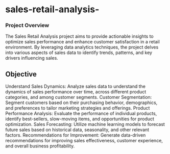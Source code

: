 # sales-retail-analysis-

### Project Overview
The Sales Retail Analysis project aims to provide actionable insights to optimize sales performance and enhance customer satisfaction in a retail environment. By leveraging data analytics techniques, the project delves into various aspects of sales data to identify trends, patterns, and key drivers influencing sales.
## Objective
Understand Sales Dynamics: Analyze sales data to understand the dynamics of sales performance over time, across different product categories, and among customer segments.
Customer Segmentation: Segment customers based on their purchasing behavior, demographics, and preferences to tailor marketing strategies and offerings.
Product Performance Analysis: Evaluate the performance of individual products, identify best-sellers, slow-moving items, and opportunities for product optimization.
Sales Forecasting: Utilize machine learning models to forecast future sales based on historical data, seasonality, and other relevant factors.
Recommendations for Improvement: Generate data-driven recommendations for improving sales effectiveness, customer experience, and overall business profitability.
